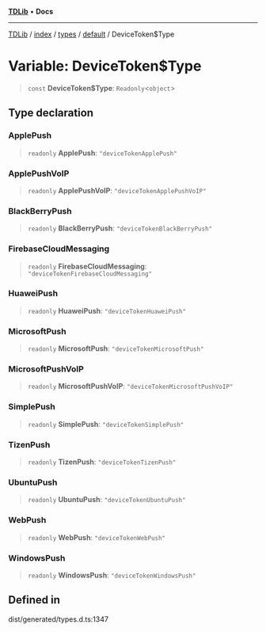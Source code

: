 [**TDLib**](../../../../../../README.md) • **Docs**

***

[TDLib](../../../../../../modules.md) / [index](../../../../../README.md) / [types](../../../README.md) / [default](../README.md) / DeviceToken$Type

# Variable: DeviceToken$Type

> `const` **DeviceToken$Type**: `Readonly`\<`object`\>

## Type declaration

### ApplePush

> `readonly` **ApplePush**: `"deviceTokenApplePush"`

### ApplePushVoIP

> `readonly` **ApplePushVoIP**: `"deviceTokenApplePushVoIP"`

### BlackBerryPush

> `readonly` **BlackBerryPush**: `"deviceTokenBlackBerryPush"`

### FirebaseCloudMessaging

> `readonly` **FirebaseCloudMessaging**: `"deviceTokenFirebaseCloudMessaging"`

### HuaweiPush

> `readonly` **HuaweiPush**: `"deviceTokenHuaweiPush"`

### MicrosoftPush

> `readonly` **MicrosoftPush**: `"deviceTokenMicrosoftPush"`

### MicrosoftPushVoIP

> `readonly` **MicrosoftPushVoIP**: `"deviceTokenMicrosoftPushVoIP"`

### SimplePush

> `readonly` **SimplePush**: `"deviceTokenSimplePush"`

### TizenPush

> `readonly` **TizenPush**: `"deviceTokenTizenPush"`

### UbuntuPush

> `readonly` **UbuntuPush**: `"deviceTokenUbuntuPush"`

### WebPush

> `readonly` **WebPush**: `"deviceTokenWebPush"`

### WindowsPush

> `readonly` **WindowsPush**: `"deviceTokenWindowsPush"`

## Defined in

dist/generated/types.d.ts:1347
